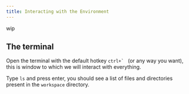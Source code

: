 ```yaml
---
title: Interacting with the Environment
---
```


wip

## The terminal

Open the terminal with the default hotkey ``ctrl+` `` (or any way you want), this is window to which we will interact with everything.

Type `ls` and press enter, you should see a list of files and directories present in the `workspace` directory.


